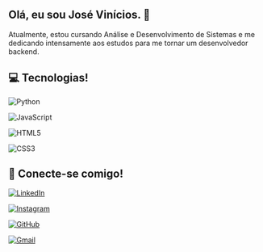 ## Olá, eu sou José Vinícios. 👋

Atualmente, estou cursando Análise e Desenvolvimento de Sistemas e me dedicando intensamente aos estudos para me tornar um desenvolvedor backend.

## 💻 Tecnologias! 
![Python](https://img.shields.io/badge/python-3670A0?style=for-the-badge&logo=python&logoColor=ffdd54)

 ![JavaScript](https://img.shields.io/badge/JavaScript-F7DF1E?style=for-the-badge&logo=javascript&logoColor=black)

 ![HTML5](https://img.shields.io/badge/HTML5-E34F26?style=for-the-badge&logo=html5&logoColor=white)

![CSS3](https://img.shields.io/badge/CSS3-1572B6?style=for-the-badge&logo=css3&logoColor=white)


 
## 🔗 Conecte-se comigo! 
[![LinkedIn](https://img.shields.io/badge/LinkedIn-0077B5?style=for-the-badge&logo=linkedin&logoColor=white)](https://www.linkedin.com/in/jose-vinicios-santos/)

[![Instagram](https://img.shields.io/badge/-Instagram-%23E4405F?style=for-the-badge&logo=instagram&logoColor=white)](https://www.instagram.com/viniz.wt/)

[![GitHub](https://img.shields.io/badge/GitHub-100000?style=for-the-badge&logo=github&logoColor=white)](https://github.com/JoseSantos204)

[![Gmail](https://img.shields.io/badge/Gmail-333333?style=for-the-badge&logo=gmail&logoColor=red)](mailto:joseviniciossantos94@gmail.com)

